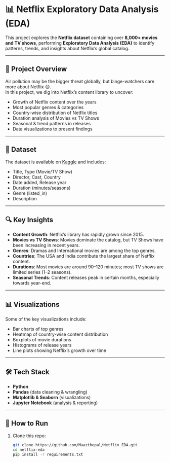 # 📊 Netflix Exploratory Data Analysis (EDA)

This project explores the **Netflix dataset** containing over **8,000+ movies and TV shows**, performing **Exploratory Data Analysis (EDA)** to identify patterns, trends, and insights about Netflix’s global catalog.

---

## 🚀 Project Overview
Air pollution may be the bigger threat globally, but binge-watchers care more about Netflix 😉.  
In this project, we dig into Netflix’s content library to uncover:
- Growth of Netflix content over the years  
- Most popular genres & categories  
- Country-wise distribution of Netflix titles  
- Duration analysis of Movies vs TV Shows  
- Seasonal & trend patterns in releases  
- Data visualizations to present findings  

---

## 📂 Dataset
The dataset is available on [Kaggle](https://www.kaggle.com/shivamb/netflix-shows) and includes:
- Title, Type (Movie/TV Show)  
- Director, Cast, Country  
- Date added, Release year  
- Duration (minutes/seasons)  
- Genre (listed_in)  
- Description  

---

## 🔍 Key Insights
- **Content Growth**: Netflix’s library has rapidly grown since 2015.  
- **Movies vs TV Shows**: Movies dominate the catalog, but TV Shows have been increasing in recent years.  
- **Genres**: Dramas and International movies are among the top genres.  
- **Countries**: The USA and India contribute the largest share of Netflix content.  
- **Durations**: Most movies are around 90–120 minutes; most TV shows are limited series (1–2 seasons).  
- **Seasonal Trends**: Content releases peak in certain months, especially towards year-end.  

---

## 📊 Visualizations
Some of the key visualizations include:
- Bar charts of top genres  
- Heatmap of country-wise content distribution  
- Boxplots of movie durations  
- Histograms of release years  
- Line plots showing Netflix’s growth over time  

---

## 🛠️ Tech Stack
- **Python**  
- **Pandas** (data cleaning & wrangling)  
- **Matplotlib & Seaborn** (visualizations)  
- **Jupyter Notebook** (analysis & reporting)  

---

## 📌 How to Run
1. Clone this repo:  
   ```bash
   git clone https://github.com/Maazthepal/Netflix_EDA.git
   cd netflix-eda
   pip install -r requirements.txt

